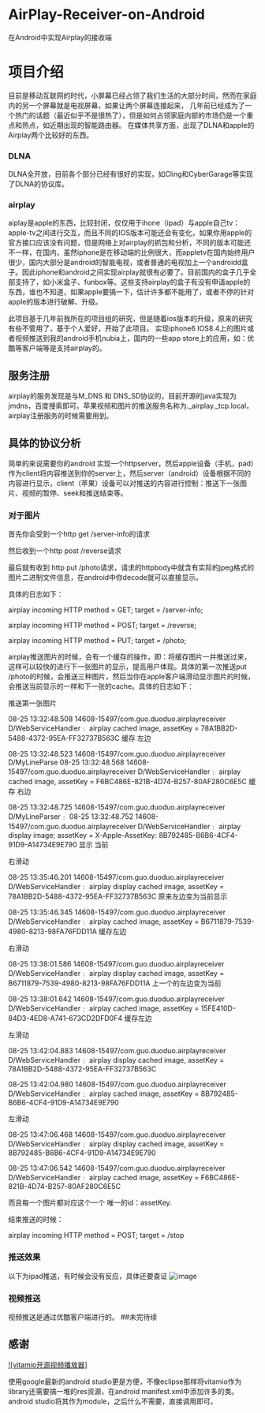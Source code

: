 # AirPlay-Receiver-on-Android
在Android中实现Airplay的接收端

# 项目介绍
目前是移动互联网的时代，小屏幕已经占领了我们生活的大部分时间，然而在家庭内的另一个屏幕就是电视屏幕，如果让两个屏幕连接起来，
几年前已经成为了一个热门的话题（最近似乎不是很热了），但是如何占领家庭内部的市场仍是一个重点和热点，如近期出现的智能路由器。
在媒体共享方面，出现了DLNA和apple的Airplay两个比较好的东西。
### DLNA
DLNA全开放，目前各个部分已经有很好的实现，如Cling和CyberGarage等实现了DLNA的协议库。
### airplay
aiplay是apple的东西，比较封闭，仅仅用于ihone（ipad）与apple自己tv：apple-tv之间进行交互，而且不同的IOS版本可能还会有变化，如果你用apple的官方接口应该没有问题，但是网络上对airplay的抓包和分析，不同的版本可能还不一样，在国内，虽然iphone是在移动端的比例很大，而appletv在国内始终用户很少，国内大部分是android的智能电视，或者普通的电视加上一个androidd盒子。因此iphone和android之间实现airplay就很有必要了。目前国内的盒子几乎全部支持了，如小米盒子、funbox等。这些支持airplay的盒子有没有申请apple的东西，谁也不知道，如果apple要搞一下，估计许多都不能用了，或者不停的针对apple的版本进行破解、升级。

此项目基于几年前我所在的项目组的研究，但是随着ios版本的升级，原来的研究有些不管用了，基于个人爱好，开始了此项目。
实现iphone6 IOS8.4上的图片或者视频推送到我的android手机nubia上，国内的一些app store上的应用，如：优酷等客户端等是支持airplay的。

## 服务注册
airplay的服务发现是与M_DNS 和 DNS_SD协议的，目前开源的java实现为jmdns，百度搜索即可。苹果视频和图片的推送服务名称为._airplay._tcp.local，airplay注册服务的时候需要用到。

## 具体的协议分析
  简单的来说需要你的android 实现一个httpserver，然后apple设备（手机，pad）作为client将内容推送到你的server上，然后server（android）设备根据不同的内容进行显示，client（苹果）设备可以对推送的内容进行控制：推送下一张图片、视频的暂停、seek和推送结束等。

### 对于图片  
  首先你会受到一个http get /server-info的请求   
  
  然后收到一个http post /reverse请求  
  
  最后就有收到 http put /photo请求，请求的httpbody中就含有实际的jpeg格式的图片二进制文件信息，在android中你decode就可以直接显示。  
  
  具体的日志如下：  
  
airplay  incoming HTTP  method = GET; target = /server-info;   

airplay  incoming HTTP  method = POST; target = /reverse;   

airplay  incoming HTTP  method = PUT; target = /photo;    

  airplay推送图片的时候，会有一个缓存的操作，即：将缓存图片一并推送过来，这样可以较快的进行下一张图片的显示，提高用户体现。具体的第一次推送put /photo的时候，会推送三种图片，然后当你在apple客户端滑动显示图片的时候，会推送当前显示的一样和下一张的cache。具体的日志如下：
  


推送第一张图片  

08-25 13:32:48.508  14608-15497/com.guo.duoduo.airplayreceiver D/WebServiceHandler﹕ airplay cached image, assetKey = 78A1BB2D-5488-4372-95EA-FF32737B563C 缓存 左边  

08-25 13:32:48.523  14608-15497/com.guo.duoduo.airplayreceiver D/MyLineParse
08-25 13:32:48.568  14608-15497/com.guo.duoduo.airplayreceiver D/WebServiceHandler﹕ airplay cached image, assetKey = F6BC486E-821B-4D74-B257-80AF280C6E5C 缓存 右边  

08-25 13:32:48.725  14608-15497/com.guo.duoduo.airplayreceiver D/MyLineParser﹕
08-25 13:32:48.752  14608-15497/com.guo.duoduo.airplayreceiver D/WebServiceHandler﹕ airplay display image; assetKey = X-Apple-AssetKey: 8B792485-B6B6-4CF4-91D9-A14734E9E790 显示 当前    



右滑动   

08-25 13:35:46.201  14608-15497/com.guo.duoduo.airplayreceiver D/WebServiceHandler﹕ airplay display cached image, assetKey = 78A1BB2D-5488-4372-95EA-FF32737B563C 原来左边变为当前显示  

08-25 13:35:46.345  14608-15497/com.guo.duoduo.airplayreceiver D/WebServiceHandler﹕ airplay cached image, assetKey = B6711879-7539-4980-8213-98FA76FDD11A  缓存左边  


右滑动   

08-25 13:38:01.586  14608-15497/com.guo.duoduo.airplayreceiver D/WebServiceHandler﹕ airplay display cached image, assetKey = B6711879-7539-4980-8213-98FA76FDD11A 上一个的左边变为当前  


08-25 13:38:01.642  14608-15497/com.guo.duoduo.airplayreceiver D/WebServiceHandler﹕ airplay cached image, assetKey = 15FE410D-84D3-4ED8-A741-673CD2DFD0F4 缓存左边  


左滑动  

08-25 13:42:04.883  14608-15497/com.guo.duoduo.airplayreceiver D/WebServiceHandler﹕ airplay display cached image, assetKey = 78A1BB2D-5488-4372-95EA-FF32737B563C  

08-25 13:42:04.980  14608-15497/com.guo.duoduo.airplayreceiver D/WebServiceHandler﹕ airplay cached image, assetKey = 8B792485-B6B6-4CF4-91D9-A14734E9E790   


左滑动  

08-25 13:47:06.468  14608-15497/com.guo.duoduo.airplayreceiver D/WebServiceHandler﹕ airplay display cached image, assetKey = 8B792485-B6B6-4CF4-91D9-A14734E9E790  

08-25 13:47:06.542  14608-15497/com.guo.duoduo.airplayreceiver D/WebServiceHandler﹕ airplay cached image, assetKey = F6BC486E-821B-4D74-B257-80AF280C6E5C  

  而且每一个图片都对应这个一个 唯一的id：assetKey.
  
  结束推送的时候：
  
  airplay  incoming HTTP  method = POST; target = /stop 
  
### 推送效果
以下为ipad推送，有时候会没有反应，具体还要查证
![image](https://github.com/gpfduoduo/AirPlay-Receiver-on-Android/blob/master/out.gif "结果展示图")
### 视频推送
  视频推送是通过优酷客户端进行的。
  ##未完待续
  
  
##  感谢
[![vitamio开源视频播放器]](https://www.vitamio.org/)   

使用google最新的android studio更是方便，不像eclipse那样将vitamio作为library还需要搞一堆的res资源，在android manifest.xml中添加许多的类。android studio将其作为module，之后什么不需要，直接调用即可。
